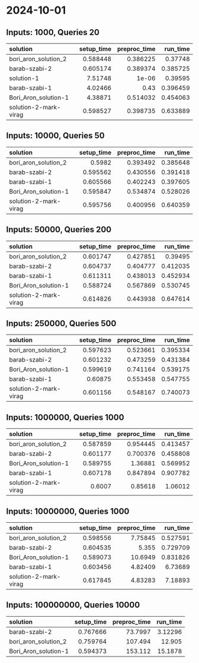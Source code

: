 # 2024-10-01

## Inputs: 1000, Queries 20

| solution              |   setup_time |   preproc_time |   run_time |
|:----------------------|-------------:|---------------:|-----------:|
| bori_aron_solution_2  |     0.588448 |       0.386225 |   0.37748  |
| barab-szabi-2         |     0.605174 |       0.389374 |   0.385725 |
| solution-1            |     7.51748  |       1e-06    |   0.39595  |
| barab-szabi-1         |     4.02466  |       0.43     |   0.396459 |
| Bori_Aron_solution-1  |     4.38871  |       0.514032 |   0.454063 |
| solution-2-mark-virag |     0.598527 |       0.398735 |   0.633889 |

## Inputs: 10000, Queries 50

| solution              |   setup_time |   preproc_time |   run_time |
|:----------------------|-------------:|---------------:|-----------:|
| bori_aron_solution_2  |     0.5982   |       0.393492 |   0.385648 |
| barab-szabi-2         |     0.595562 |       0.430556 |   0.391418 |
| barab-szabi-1         |     0.605566 |       0.402243 |   0.397605 |
| Bori_Aron_solution-1  |     0.595847 |       0.534874 |   0.528026 |
| solution-2-mark-virag |     0.595756 |       0.400956 |   0.640359 |

## Inputs: 50000, Queries 200

| solution              |   setup_time |   preproc_time |   run_time |
|:----------------------|-------------:|---------------:|-----------:|
| bori_aron_solution_2  |     0.601747 |       0.427851 |   0.39495  |
| barab-szabi-2         |     0.604737 |       0.404777 |   0.412035 |
| barab-szabi-1         |     0.611311 |       0.438013 |   0.452934 |
| Bori_Aron_solution-1  |     0.588724 |       0.567869 |   0.530745 |
| solution-2-mark-virag |     0.614826 |       0.443938 |   0.647614 |

## Inputs: 250000, Queries 500

| solution              |   setup_time |   preproc_time |   run_time |
|:----------------------|-------------:|---------------:|-----------:|
| bori_aron_solution_2  |     0.597623 |       0.523661 |   0.395334 |
| barab-szabi-2         |     0.601232 |       0.473259 |   0.431384 |
| Bori_Aron_solution-1  |     0.599619 |       0.741164 |   0.539175 |
| barab-szabi-1         |     0.60875  |       0.553458 |   0.547755 |
| solution-2-mark-virag |     0.601156 |       0.548167 |   0.740073 |

## Inputs: 1000000, Queries 1000

| solution              |   setup_time |   preproc_time |   run_time |
|:----------------------|-------------:|---------------:|-----------:|
| bori_aron_solution_2  |     0.587859 |       0.954445 |   0.413457 |
| barab-szabi-2         |     0.601177 |       0.700376 |   0.458808 |
| Bori_Aron_solution-1  |     0.589755 |       1.36881  |   0.569952 |
| barab-szabi-1         |     0.607178 |       0.847894 |   0.907782 |
| solution-2-mark-virag |     0.6007   |       0.85618  |   1.06012  |

## Inputs: 10000000, Queries 1000

| solution              |   setup_time |   preproc_time |   run_time |
|:----------------------|-------------:|---------------:|-----------:|
| bori_aron_solution_2  |     0.598556 |        7.75845 |   0.527591 |
| barab-szabi-2         |     0.604535 |        5.355   |   0.729709 |
| Bori_Aron_solution-1  |     0.589073 |       10.6949  |   0.831826 |
| barab-szabi-1         |     0.603456 |        4.82409 |   6.73689  |
| solution-2-mark-virag |     0.617845 |        4.83283 |   7.18893  |

## Inputs: 100000000, Queries 10000

| solution             |   setup_time |   preproc_time |   run_time |
|:---------------------|-------------:|---------------:|-----------:|
| barab-szabi-2        |     0.767666 |        73.7997 |    3.12296 |
| bori_aron_solution_2 |     0.759764 |       107.494  |   12.905   |
| Bori_Aron_solution-1 |     0.594373 |       153.112  |   15.1878  |